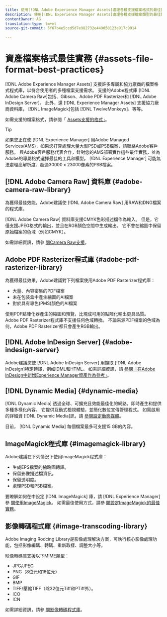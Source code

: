 ```yaml
---
title: 使用[!DNL Adobe Experience Manager Assets]處理各種支援檔案格式的最佳實務。
description: 使用[!DNL Experience Manager Assets]處理各種支援檔案類型的最佳實務。
contentOwner: AG
translation-type: tm+mt
source-git-commit: 5f67b4e5ccd5d7e982732e449050123e917c9914

---
```



# 資產檔案格式最佳實務 {#assets-file-format-best-practices}

[!DNL Adobe Experience Manager Assets] 支援許多專屬和協力廠商的檔案格式程式庫，以符合使用者的多種檔案支援需求。 支援的Adobe程式庫 [!DNL Adobe Camera Raw]包括、Gibson、Adobe PDF Rasterizer和 [!DNL Adobe InDesign Server]。 此外，還 [!DNL Experience Manager Assets] 支援協力廠商資料庫， [!DNL ImageMagick]包括 [!DNL TwelveMonkeys]、等等。

如需支援的檔案格式，請參閱「 [Assets支援的格式」](/help/assets/assets-formats.md)。

>[!TIP]
>
>如果您正在使 [!DNL Experience Manager] 用Adobe Managed Services(AMS)，如果您打算處理大量大型PSD或PSB檔案，請聯絡Adobe客戶服務。 與Adobe客戶服務代表合作，針對您的AMS部署實作這些最佳實務，並為Adobe的專屬格式選擇最佳的工具和模型。 [!DNL Experience Manager] 可能無法處理高解析度、超過30000 x 23000像素的PSB檔案。

## [!DNL Adobe Camera Raw] 資料庫 {#adobe-camera-raw-library}

為獲得最佳效能，Adobe建議使 [!DNL Adobe Camera Raw] 用RAW和DNG檔案的程式庫。

[!DNL Adobe Camera Raw] 資料庫支援CMYK色彩描述檔作為輸入。 但是，它僅支援JPEG格式的輸出，並且在RGB顏色空間中生成輸出。 它不會在縮圖中保留原始檔案的色域（例如CMYK）。

如需詳細資訊，請參 [閱Camera Raw支援](/help/assets/camera-raw.md)。

## Adobe PDF Rasterizer程式庫 {#adobe-pdf-rasterizer-library}

為獲得最佳效果，Adobe建議對下列檔案使用Adobe PDF Rasterizer程式庫：

* 大量、內容密集的PDF檔案
* 未在包裝盒中產生縮圖的AI檔案
* 對於具有專色(PMS)顏色的AI檔案

使用PDF點陣化器產生的縮圖和預覽，比現成可用的點陣化輸出更具品質。 Adobe PDF Rasterizer程式庫不支援任何色域轉換。 不論來源PDF檔案的色域為何，Adobe PDF Rasterizer都只會產生RGB輸出。

## [!DNL Adobe InDesign Server] {#adobe-indesign-server}

Adobe建議您使 [!DNL Adobe InDesign Server] 用擷取 [!DNL Adobe InDesign]特定轉譯，例如IDML和HTML。 如需詳細資訊，請 [參閱「在Adobe InDesign中新增Experience Manager資產作為參考」](/help/assets/managing-linked-subassets.md#refai)。

## [!DNL Dynamic Media]  {#dynamic-media}

[!DNL Dynamic Media] 透過全球、可擴充且效能最佳化的網路，即時產生和提供多種多樣化內容。 它提供互動式檢視體驗，並簡化數位宣傳管理程式。 如需啟用的詳細資 [!DNL Dynamic Media]訊，請 [參閱設定動態媒體](/help/assets/config-dynamic.md)。

目前， [!DNL Dynamic Media] 每個檔案最多可支援15 GB的內容。

## ImageMagick程式庫 {#imagemagick-library}

Adobe建議在下列情況下使用ImageMagick程式庫：

* 生成EPS檔案的縮略圖轉譯。
* 保留影像描述檔資訊。
* 保留透明度。
* 處理PSD和PSB檔案。

要瞭解如何在中設定 [!DNL ImageMagick] 庫，請 [!DNL Experience Manager]參 [閱使用ImageMagick](/help/assets/media-handlers.md#an-example-using-imagemagick)。 如需最佳使用方式，請參 [閱設定ImageMagick的最佳實務](/help/assets/best-practices-for-imagemagick.md)。

## 影像轉碼程式庫 {#image-transcoding-library}

Adobe Imaging Rodcing Library是影像處理解決方案，可執行核心影像處理功能，包括影像編碼、轉碼、重新取樣、調整大小等。

映像轉碼庫支援以下MIME類型：

* JPG/JPEG
* PNG（8位元和16位元）
* GIF
* BMP
* TIFF/壓縮TIFF（除32位元Tiff和PTiff外）。
* ICO
* ICN

如需詳細資訊，請參 [閱影像轉碼程式庫](/help/assets/imaging-transcoding-library.md)。

